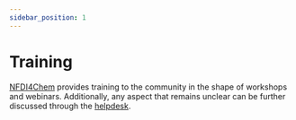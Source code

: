 ```yaml
---
sidebar_position: 1
---
```

# Training

[NFDI4Chem](https://www.nfdi4chem.de/) provides training to the community in the shape of workshops and webinars. Additionally, any aspect that remains unclear can be further discussed through the [helpdesk](mailto:helpdesk@nfdi4chem.de).